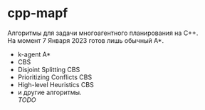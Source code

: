 # cpp-mapf
Алгоритмы для задачи многоагентного планирования на C++.  
На момент 7 Января 2023 готов лишь обычный A*.  
- k-agent A*  
- CBS  
- Disjoint Splitting CBS  
- Prioritizing Conflicts CBS  
- High-level Heuristics CBS  
- и другие алгоритмы.  
*TODO*
